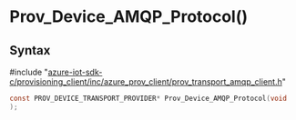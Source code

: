 # Prov_Device_AMQP_Protocol()

## Syntax

\#include "[azure-iot-sdk-c/provisioning_client/inc/azure_prov_client/prov_transport_amqp_client.h](../iot-c-ref-prov-transport-amqp-client-h.md)"  
```C
const PROV_DEVICE_TRANSPORT_PROVIDER* Prov_Device_AMQP_Protocol(void
);
```

